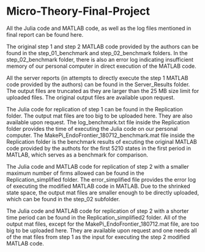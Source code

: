 # Micro-Theory-Final-Project
All the Julia code and MATLAB code, as well as the log files mentioned in final report can be found here.  
  
The original step 1 and step 2 MATLAB code provided by the authors can be found in the step_01_benchmark and step_02_benchmark folders. In the step_02_benchmark folder, there is also an error log indicating insufficient memory of our personal computer in direct execution of the MATLAB code.  
  
All the server reports (in attempts to directly execute the step 1 MATLAB code provided by the authors) can be found in the Server_Results folder. The output files are truncated as they are larger than the 25 MB size limit for uploaded files. The original output files are available upon request.  
  
The Julia code for replication of step 1 can be found in the Replication folder. The output mat files are too big to be uploaded here. They are also available upon request. The log_benchmark.txt file inside the Replication folder provides the time of executing the Julia code on our personal computer. The MakePi_EndoFrontier_180712_benchmark.mat file inside the Replication folder is the benchmark results of excuting the original MATLAB code provided by the authots for the first 5210 states in the first period in MATLAB, which serves as a benchmark for comparison.  
  
The Julia code and MATLAB code for replication of step 2 with a smaller maximum number of firms allowed can be found in the Replication_simplified folder. The error_simplified file provides the error log of executing the modified MATLAB code in MATLAB. Due to the shrinked state space, the output mat files are smaller enough to be directly uploaded, which can be found in the step_02 subfolder.  
  
The Julia code and MATLAB code for replication of step 2 with a shorter time period can be found in the Replication_simplified2 folder. All of the output mat files, except for the MakePi_EndoFrontier_180712.mat file, are too big to be uploaded here. They are available upon request and one needs all of the mat files from step 1 as the input for executing the step 2 modified MATLAB code.
